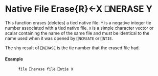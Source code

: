 





<h1 class="heading"><span class="name">Native File Erase</span><span class="command">{R}←X ⎕NERASE Y</span></h1>

This function erases (deletes) a tied native file.  `Y` is a negative integer tie number associated with a tied native file.  `X` is a simple character vector or scalar containing the name of the same file and must be identical to the name used when it was opened by `⎕NCREATE` or `⎕NTIE`.


The shy result of `⎕NERASE` is the tie number that the erased file had.

#### Example
```apl
      file ⎕nerase file ⎕ntie 0
```





